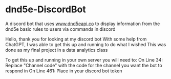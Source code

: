 # dnd5e-DiscordBot
A discord bot that uses www.dnd5eapi.co to display information from the dnd5e basic rules to users via commands in discord

Hello, thank you for looking at my discord bot
With some help from ChatGPT, I was able to get this up and running to do what I wished
This was done as my final project in a data analytics class

To get this up and running in your own server you will need to:
  On Line 34: Replace "Channel code" with the code for the channel you want the bot to respond in
  On Line 461: Place in your discord bot token

